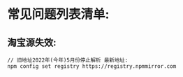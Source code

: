 # 常见问题列表清单:

## 淘宝源失效:

```shell
// 旧地址2022年(今年)5月份停止解析 最新地址:
npm config set registry https://registry.npmmirror.com
```
